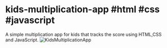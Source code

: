 # kids-multiplication-app #html #css #javascript
A simple multiplication app for kids that tracks the score using HTML,CSS and JavaScript. 
![KidsMultiplicationApp](https://user-images.githubusercontent.com/116196283/230778373-e27ccc45-d953-4491-bf4b-6c8e8dab0361.JPG)
